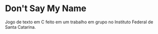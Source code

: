 # Don't Say My Name


Jogo de texto em C feito em um trabalho em grupo no Instituto Federal de Santa Catarina.
